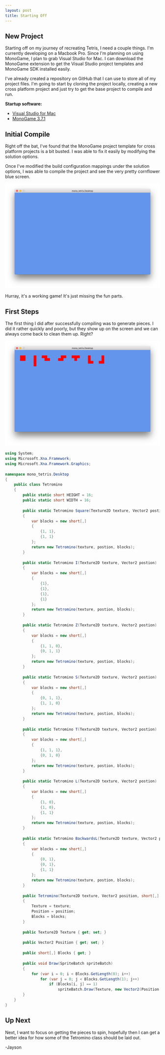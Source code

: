 ```yaml
---
layout: post
title: Starting Off
---
```


## New Project

Starting off on my journey of recreating Tetris, I need a couple things. I'm currently developing on a Macbook Pro. Since I'm planning on using MonoGame, I plan to grab Visual Studio for Mac. I can download the MonoGame extension to get the Visual Studio project templates and MonoGame SDK installed easily.

I've already created a repository on GitHub that I can use to store all of my project files. I'm going to start by cloning the project locally, creating a new cross platform project and just try to get the base project to compile and run.

__Startup software:__

* [Visual Studio for Mac](https://visualstudio.microsoft.com/vs/mac/)
* [MonoGame 3.7.1](http://community.monogame.net/t/monogame-3-7-1-release/11173)

## Initial Compile

Right off the bat, I've found that the MonoGame project template for cross platform projects is a bit busted. I was able to fix it easily by modifying the solution options.

Once I've modified the build configuration mappings under the solution options, I was able to compile the project and see the very pretty cornflower blue screen.

![First Compile](/images/first_compile.png)

Hurray, it's a working game! It's just missing the fun parts.

## First Steps

The first thing I did after successfully compiling was to generate pieces. I did it rather quickly and poorly, but they show up on the screen and we can always come back to clean them up. Right?

![First Pieces](/images/first_pieces.png)

```C#
using System;
using Microsoft.Xna.Framework;
using Microsoft.Xna.Framework.Graphics;

namespace mono_tetris.Desktop
{
    public class Tetromino
    {
        public static short HEIGHT = 16;
        public static short WIDTH = 16;

        public static Tetromino Square(Texture2D texture, Vector2 postion)
        {
            var blocks = new short[,]
            {
                {1, 1},
                {1, 1}
            };
            return new Tetromino(texture, postion, blocks);
        }

        public static Tetromino I(Texture2D texture, Vector2 postion)
        {
            var blocks = new short[,]
            {
                {1},
                {1},
                {1},
                {1}
            };
            return new Tetromino(texture, postion, blocks);
        }

        public static Tetromino Z(Texture2D texture, Vector2 postion)
        {
            var blocks = new short[,]
            {
                {1, 1, 0},
                {0, 1, 1}
            };
            return new Tetromino(texture, postion, blocks);
        }

        public static Tetromino S(Texture2D texture, Vector2 postion)
        {
            var blocks = new short[,]
            {
                {0, 1, 1},
                {1, 1, 0}
            };
            return new Tetromino(texture, postion, blocks);
        }

        public static Tetromino T(Texture2D texture, Vector2 postion)
        {
            var blocks = new short[,]
            {
                {1, 1, 1},
                {0, 1, 0}
            };
            return new Tetromino(texture, postion, blocks);
        }

        public static Tetromino L(Texture2D texture, Vector2 postion)
        {
            var blocks = new short[,]
            {
                {1, 0},
                {1, 0},
                {1, 1}
            };
            return new Tetromino(texture, postion, blocks);
        }

        public static Tetromino BackwardsL(Texture2D texture, Vector2 postion)
        {
            var blocks = new short[,]
            {
                {0, 1},
                {0, 1},
                {1, 1}
            };
            return new Tetromino(texture, postion, blocks);
        }

        public Tetromino(Texture2D texture, Vector2 position, short[,] blocks)
        {
            Texture = texture;
            Position = position;
            Blocks = blocks;
        }

        public Texture2D Texture { get; set; }

        public Vector2 Position { get; set; }

        public short[,] Blocks { get; }

        public void Draw(SpriteBatch spriteBatch)
        {
            for (var i = 0; i < Blocks.GetLength(0); i++)
                for (var j = 0; j < Blocks.GetLength(1); j++)
                    if (Blocks[i, j] == 1)
                        spriteBatch.Draw(Texture, new Vector2(Position.X + (j * WIDTH), Position.Y + (i * HEIGHT)), Color.White);
        }
    }
}

```

## Up Next

Next, I want to focus on getting the pieces to spin, hopefully then I can get a better idea for how some of the Tetromino class should be laid out.

-Jayson
